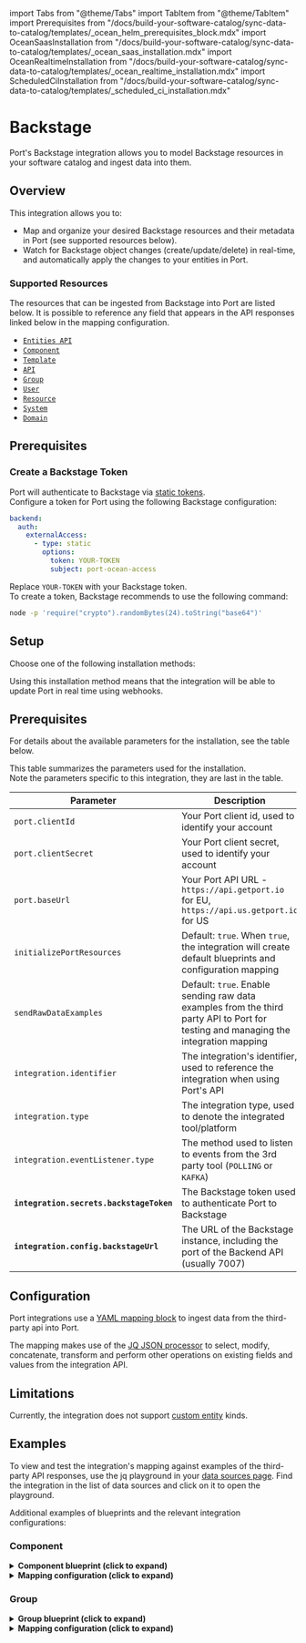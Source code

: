 import Tabs from "@theme/Tabs"
import TabItem from "@theme/TabItem"
import Prerequisites from "/docs/build-your-software-catalog/sync-data-to-catalog/templates/\_ocean_helm_prerequisites_block.mdx"
import OceanSaasInstallation from "/docs/build-your-software-catalog/sync-data-to-catalog/templates/_ocean_saas_installation.mdx"
import OceanRealtimeInstallation from "/docs/build-your-software-catalog/sync-data-to-catalog/templates/_ocean_realtime_installation.mdx"
import ScheduledCiInstallation from "/docs/build-your-software-catalog/sync-data-to-catalog/templates/_scheduled_ci_installation.mdx"

# Backstage

Port's Backstage integration allows you to model Backstage resources in your software catalog and ingest data into them.

## Overview

This integration allows you to:

- Map and organize your desired Backstage resources and their metadata in Port (see supported resources below).
- Watch for Backstage object changes (create/update/delete) in real-time, and automatically apply the changes to your entities in Port.

### Supported Resources

The resources that can be ingested from Backstage into Port are listed below. It is possible to reference any field that appears in the API responses linked below in the mapping configuration.

- [`Entities API`](https://backstage.io/docs/features/software-catalog/software-catalog-api/#get-entitiesby-query)
- [`Component`](https://backstage.io/docs/features/software-catalog/descriptor-format#kind-component)
- [`Template`](https://backstage.io/docs/features/software-catalog/descriptor-format#kind-template)
- [`API`](https://backstage.io/docs/features/software-catalog/descriptor-format#kind-api)
- [`Group`](https://backstage.io/docs/features/software-catalog/descriptor-format#kind-group)
- [`User`](https://backstage.io/docs/features/software-catalog/descriptor-format#kind-user)
- [`Resource`](https://backstage.io/docs/features/software-catalog/descriptor-format#kind-resource)
- [`System`](https://backstage.io/docs/features/software-catalog/descriptor-format#kind-system)
- [`Domain`](https://backstage.io/docs/features/software-catalog/descriptor-format#kind-domain)


## Prerequisites

### Create a Backstage Token

Port will authenticate to Backstage via [static tokens](https://backstage.io/docs/auth/service-to-service-auth/#static-tokens).  
Configure a token for Port using the following Backstage configuration:

```yaml showLineNumbers
backend:
  auth:
    externalAccess:
      - type: static
        options:
          token: YOUR-TOKEN
          subject: port-ocean-access
```

Replace `YOUR-TOKEN` with your Backstage token.  
To create a token, Backstage recommends to use the following command:
```bash
node -p 'require("crypto").randomBytes(24).toString("base64")'
```

## Setup

Choose one of the following installation methods:

<Tabs groupId="installation-methods" queryString="installation-methods">

<TabItem value="real-time-self-hosted" label="Real-time (self-hosted)">

Using this installation method means that the integration will be able to update Port in real time using webhooks.

<h2>Prerequisites</h2>
 
<Prerequisites/>

<OceanRealtimeInstallation integration="Backstage" />

For details about the available parameters for the installation, see the table below.

This table summarizes the parameters used for the installation.  
Note the parameters specific to this integration, they are last in the table. 

| Parameter                                | Description                                                                                                                         | Required |
|------------------------------------------|-------------------------------------------------------------------------------------------------------------------------------------|----------|
| `port.clientId`                          | Your Port client id, used to identify your account                                                                                  | ✅        |
| `port.clientSecret`                      | Your Port client secret, used to identify your account                                                                              | ✅        |
| `port.baseUrl`                           | Your Port API URL - `https://api.getport.io` for EU, `https://api.us.getport.io` for US                                             | ✅        |
| `initializePortResources`                | Default: `true`. When `true`, the integration will create default blueprints and configuration mapping                              | ❌        |
| `sendRawDataExamples`                    | Default: `true`. Enable sending raw data examples from the third party API to Port for testing and managing the integration mapping | ❌        |
| `integration.identifier`                 | The integration's identifier, used to reference the integration when using Port's API                                               | ✅        |
| `integration.type`                       | The integration type, used to denote the integrated tool/platform                                                                   | ✅        |
| `integration.eventListener.type`         | The method used to listen to events from the 3rd party tool (`POLLING` or `KAFKA`)                                                  | ✅        |
| **`integration.secrets.backstageToken`** | The Backstage token used to authenticate Port to Backstage                                                                          | ✅        |
| **`integration.config.backstageUrl`**    | The URL of the Backstage instance, including the port of the Backend API (usually 7007)                                             | ✅        |

</TabItem>

<TabItem value="one-time-ci" label="Scheduled (CI)">

<ScheduledCiInstallation integration="Backstage" />

</TabItem>

</Tabs>


## Configuration

Port integrations use a [YAML mapping block](/build-your-software-catalog/customize-integrations/configure-mapping#configuration-structure) to ingest data from the third-party api into Port.

The mapping makes use of the [JQ JSON processor](https://stedolan.github.io/jq/manual/) to select, modify, concatenate, transform and perform other operations on existing fields and values from the integration API.

## Limitations

Currently, the integration does not support [custom entity](https://backstage.io/docs/features/software-catalog/extending-the-model/#implementing-custom-model-extensions) kinds. 

## Examples

To view and test the integration's mapping against examples of the third-party API responses, use the jq playground in your [data sources page](https://app.getport.io/settings/data-sources). Find the integration in the list of data sources and click on it to open the playground.

Additional examples of blueprints and the relevant integration configurations:

### Component

<details>
<summary><b>Component blueprint (click to expand)</b></summary>

```json showLineNumbers
{
  "identifier": "component",
  "title": "Component",
  "icon": "Cloud",
  "schema": {
    "properties": {
      "type": {
        "title": "Type",
        "type": "string"
      },
      "lifecycle": {
        "title": "Lifecycle",
        "type": "string"
      },
      "language": {
        "type": "string",
        "title": "Language"
      },
      "description": {
        "type": "string",
        "format": "markdown",
        "title": "Description"
      },
      "labels": {
        "type": "object",
        "title": "Labels"
      },
      "annotations": {
        "type": "object",
        "title": "Annotations"
      },
      "links": {
        "type": "array",
        "items": {
          "format": "url",
          "type": "string"
        },
        "title": "Links"
      },
      "tags": {
        "type": "array",
        "title": "Tags"
      }
    },
    "required": []
  },
  "calculationProperties": {}
}
```

</details>

<details>
<summary><b>Mapping configuration (click to expand)</b></summary>

```yaml showLineNumbers
createMissingRelatedEntities: true
deleteDependentEntities: true
resources:
  - kind: component
    selector:
      query: "true"
    port:
      entity:
        mappings:
          identifier: .metadata.identifier
          title: .metadata.title // .metadata.name
          blueprint: '"component"'
          properties:
            type: .spec.type
            lifecycle: .spec.lifecycle
            language: .spec.language
            description: .metadata.description
            labels: .metadata.labels
            annotations: .metadata.annotations
            links: .metadata.links
            tags: .metadata.tags
```

</details>

### Group

<details>
<summary><b>Group blueprint (click to expand)</b></summary>

```json showLineNumbers
{
  "identifier": "group",
  "title": "Group",
  "icon": "TwoUsers",
  "schema": {
    "properties": {
      "type": {
        "title": "Type",
        "type": "string"
      },
      "email": {
        "title": "Email",
        "type": "string",
        "format": "email"
      },
      "description": {
        "type": "string",
        "format": "markdown",
        "title": "Description"
      },
      "labels": {
        "type": "object",
        "title": "Labels"
      },
      "annotations": {
        "type": "object",
        "title": "Annotations"
      },
      "links": {
        "type": "array",
        "items": {
          "format": "url",
          "type": "string"
        },
        "title": "Links"
      },
      "tags": {
        "type": "array",
        "title": "Tags"
      }
    },
    "required": []
  },
  "calculationProperties": {}
}
```

</details>

<details>
<summary><b>Mapping configuration (click to expand)</b></summary>

```yaml showLineNumbers
createMissingRelatedEntities: true
deleteDependentEntities: true
resources:
  - kind: group
    selector:
      query: 'true'
    port:
      entity:
        mappings:
          identifier: .metadata.identifier
          title: .metadata.title // .metadata.name
          blueprint: '"group"'
          properties:
            description: .metadata.description
            type: .metadata.type
            email: .metadata.email
            labels: .metadata.labels
            annotations: .metadata.annotations
            links: .metadata.links
            tags: .metadata.tags
```

</details>

